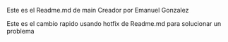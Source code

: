 Este es el Readme.md de main Creador por Emanuel Gonzalez

Este es el cambio rapido usando hotfix de Readme.md para solucionar un problema